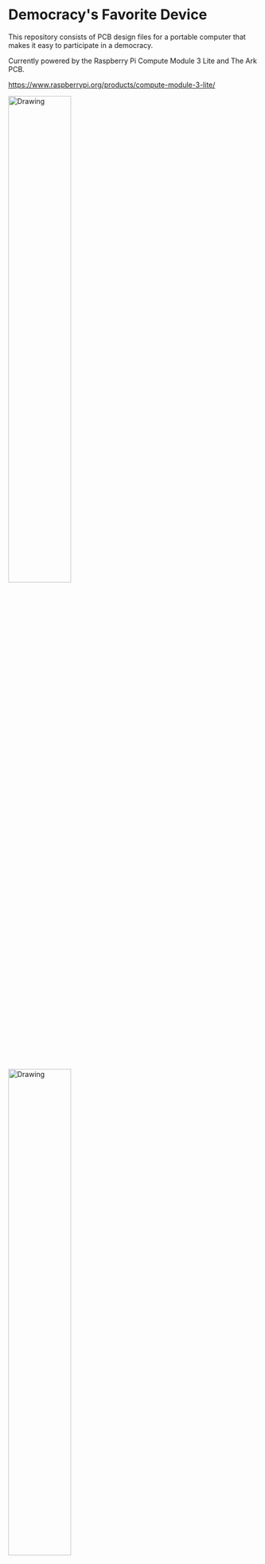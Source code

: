 # Democracy's Favorite Device

 This repository consists of PCB design files for a portable computer that makes it easy to participate in a democracy.

Currently powered by the Raspberry Pi Compute Module 3 Lite and The Ark PCB.

https://www.raspberrypi.org/products/compute-module-3-lite/
 

<img src="https://github.com/thearkadia/The_Ark/blob/master/theark.jpg" alt="Drawing" style="width: 50%;"/>

<img src="https://github.com/thearkadia/The_Ark/blob/master/thearkback.JPG" alt="Drawing" style="width: 50%;"/>









